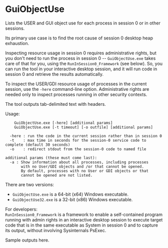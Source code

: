 # GuiObjectUse

Lists the USER and GUI object use for each process in session 0 or in other sessions.

Its primary use case is to find the root cause of session 0 desktop heap exhaustion.

Inspecting resource usage in session 0 requires administrative rights, but you don't
need to run the process in session 0 -- `GuiObjectUse.exe` takes care of that for you,
using the `RunInSession0_Framework` (see below). So, you can run the tool in your
interactive desktop session, and it will run code in session 0 and retrieve the
results automatically.

To inspect the USER/GDI resource usage of processes in the current session, use the
`-here` command-line option. Administrative rights are needed only to inspect processes
running in other security contexts.

The tool outputs tab-delimited text with headers.

Usage:
```
    GuiObjectUse.exe [-here] [additional params]
    GuiObjectUse.exe [-t timeout] [-o outfile] [additional params]

  -here : run the code in the current session rather than in session 0
  -t    : max time in seconds for the session-0 service code to complete (default 30 seconds)
  -o    : redirect stdout from the session-0 code to named file

additional params (these must come last):
  -a : Show information about all processes, including processes
       with no User/GDI objects and /or that cannot be opened.
       By default, processes with no User or GDI objects or that
       cannot be opened are not listed.
```

There are two versions:
* `GuiObjectUse.exe` is a 64-bit (x64) Windows executable.
* `GuiObjectUse32.exe` is a 32-bit (x86) Windows executable.


For developers:<br>
`RunInSession0_Framework` is a framework to enable a self-contained program running with 
admin rights in an interactive desktop session to execute target code that is in the same
executable as System in session 0 and to capture its output, without involving 
Sysinternals PsExec.

Sample outputs here.
